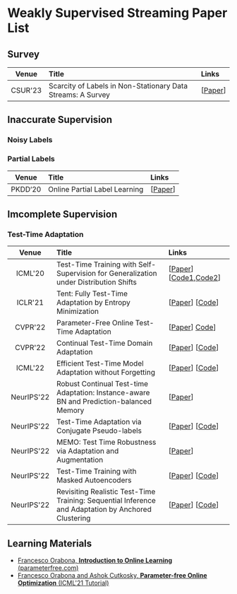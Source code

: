 # Weakly Supervised Streaming Paper List

## Survey

| Venue | Title | Links |
|:-:|:--|:--|
| CSUR'23 | Scarcity of Labels in Non-Stationary Data Streams: A Survey | [[Paper](https://dl.acm.org/doi/abs/10.1145/3494832)] |

## Inaccurate Supervision

### Noisy Labels

### Partial Labels

| Venue | Title | Links |
|:-:|:--|:--|
| PKDD‘20 | Online Partial Label Learning | [[Paper](https://link.springer.com/chapter/10.1007/978-3-030-67661-2_27)] |

## Imcomplete Supervision

### Test-Time Adaptation

| Venue | Title | Links |
|:-:|:--|:--|
| ICML'20 | Test-Time Training with Self-Supervision for Generalization under Distribution Shifts | [[Paper](https://proceedings.mlr.press/v119/sun20b.html)] [[Code1](https://github.com/yueatsprograms/ttt_imagenet_release),[Code2](https://github.com/yueatsprograms/ttt_cifar_release)] |
| ICLR'21 | Tent: Fully Test-Time Adaptation by Entropy Minimization | [[Paper](https://openreview.net/forum?id=uXl3bZLkr3c)] [[Code](https://github.com/DequanWang/tent)] |
| CVPR'22 | Parameter-Free Online Test-Time Adaptation | [[Paper](https://openaccess.thecvf.com/content/CVPR2022/papers/Boudiaf_Parameter-Free_Online_Test-Time_Adaptation_CVPR_2022_paper.pdf)] [Code](https://github.com/fiveai/LAME)] |
| CVPR'22 | Continual Test-Time Domain Adaptation | [[Paper](https://openaccess.thecvf.com/content/CVPR2022/papers/Wang_Continual_Test-Time_Domain_Adaptation_CVPR_2022_paper.pdf)] [[Code](https://github.com/qinenergy/cotta)] |
| ICML'22 | Efficient Test-Time Model Adaptation without Forgetting | [[Paper](https://proceedings.mlr.press/v162/niu22a/niu22a.pdf)] [[Code](https://github.com/mr-eggplant/EATA)] |
| NeurIPS'22 | Robust Continual Test-time Adaptation: Instance-aware BN and Prediction-balanced Memory | [[Paper](https://arxiv.org/pdf/2208.05117.pdf)] |
| NeurIPS'22 | Test-Time Adaptation via Conjugate Pseudo-labels | [[Paper](https://arxiv.org/pdf/2207.09640.pdf)] [[Code](https://github.com/locuslab/tta_conjugate)] |
| NeurIPS'22 | MEMO: Test Time Robustness via Adaptation and Augmentation | [[Paper](https://arxiv.org/abs/2110.09506)] |
| NeurIPS'22 | Test-Time Training with Masked Autoencoders | [[Paper](https://arxiv.org/pdf/2209.07522.pdf)] [[Code](https://arxiv.org/pdf/2209.07522.pdf)] |
| NeurIPS'22 | Revisiting Realistic Test-Time Training: Sequential Inference and Adaptation by Anchored Clustering | [[Paper](https://arxiv.org/pdf/2206.02721.pdf)] [[Code](https://github.com/Gorilla-Lab-SCUT/TTAC)] |


## Learning Materials

* [Francesco Orabona, **Introduction to Online Learning** (parameterfree.com)](https://parameterfree.com/lecture-notes-on-online-learning/)
* [Francesco Orabona and Ashok Cutkosky, **Parameter-free Online Optimization** (ICML'21 Tutorial)](https://parameterfree.com/icml-tutorial/)